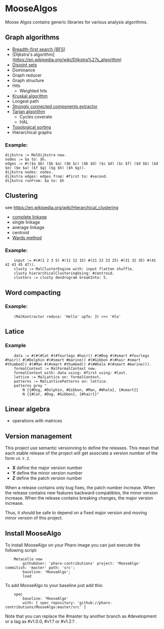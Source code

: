 # MooseAlgos

Moose Algos contains generic libraries for various analysis algorithms.

## Graph algorithms
- [Breadth-first search (BFS)](https://en.wikipedia.org/wiki/Breadth-first_search)
- [Dijkstra's algorithm] (https://en.wikipedia.org/wiki/Dijkstra%27s_algorithm)
- [Disjoint sets](https://en.wikipedia.org/wiki/Disjoint-set_data_structure)
- Dominance
- Graph reducer
- Graph structure 
- Hits
  - Weighted hits
- [Kruskal algorithm](https://en.wikipedia.org/wiki/Kruskal%27s_algorithm)
- Longest path 
- [Strongly connected components extractor](https://en.wikipedia.org/wiki/Strongly_connected_component)
- [Tarjan algorithm](https://en.wikipedia.org/wiki/Tarjan%27s_strongly_connected_components_algorithm)
  - Cycles coverate
  - HAL
- [Topological sorting](https://en.wikipedia.org/wiki/Topological_sorting)
- Hierarchical graphs

### Example: 
```Smalltalk
dijkstra := MalDijkstra new.
nodes := $a to: $h.
edges := #(($a $b) ($b $a) ($b $c) ($b $d) ($c $d) ($c $f) ($d $b) ($d $e) ($e $a) ($f $g) ($g $h) ($h $g)).
dijkstra nodes: nodes.
dijkstra edges: edges from: #first to: #second.
dijkstra runFrom: $a to: $h
```
## Clustering

see https://en.wikipedia.org/wiki/Hierarchical_clustering

- [complete linkage](https://en.wikipedia.org/wiki/Complete-linkage_clustering)
- single linkage
- average linkage
- centroid
- [Wards method](https://en.wikipedia.org/wiki/Ward%27s_method)

### Example:
```Smalltalk
	input := #(#(1 2 3 5) #(11 12 15) #(21 22 23 25) #(31 32 35) #(41 42 43 45 47)).
	clusty := MalClusterEngine with: input flatten shuffle.
	clusty hierarchicalClusteringUsing: #centroid.
	clusters := clusty dendrogram breakInto: 5.
```

## Word compacting

### Example: 
```Smalltalk
	(MalKontractor reduce: 'Hello' upTo: 3) >>> 'Hlo'
```
## Latice
### Example
```Smalltalk
	data := #(#(#Cat #(#fourlegs #hair)) #(#Dog #(#smart #fourlegs #hair)) #(#Dolphin #(#smart #marine)) #(#Gibbon #(#hair #smart #thumbed)) #(#Man #(#smart #thumbed)) #(#Whale #(#smart #marine))).
	formalContext := MalFormalContext new.
	formalContext with: data using: #first using: #last.
	lattice := MalLattice on: formalContext.
	patterns := MalLatticePatterns on: lattice.
	patterns grey "
		N {{#Dog, #Dolphin, #Gibbon, #Man, #Whale}, {#smart}} 
		N {{#Cat, #Dog, #Gibbon}, {#hair}}"
```	
## Linear algebra

- operations with matrices


## Version management 

This project use semantic versionning to define the releases. This mean that each stable release of the project will get associate a version number of the form `vX.Y.Z`. 

- **X** define the major version number
- **Y** define the minor version number 
- **Z** define the patch version number

When a release contains only bug fixes, the patch number increase. When the release contains new features backward compatibles, the minor version increase. When the release contains breaking changes, the major version increase. 

Thus, it should be safe to depend on a fixed major version and moving minor version of this project.

## Install MooseAlgo 

To install MooseAlgo on your Pharo image you can just execute the following script:

```Smalltalk
    Metacello new
    	githubUser: 'pharo-contributions' project: 'MooseAlgo' commitish: 'master' path: 'src';
    	baseline: 'MooseAlgo';
    	load
```

To add MooseAlgo to your baseline just add this:

```Smalltalk
    spec
    	baseline: 'MooseAlgo'
    	with: [ spec repository: 'github://pharo-contributions/MooseAlgo:master/src' ]
```

Note that you can replace the #master by another branch as #development or a tag as #v1.0.0, #v1.? or #v1.2.? .